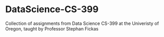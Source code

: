 # DataScience-CS-399
Collection of assignments from Data Science CS-399 at the Univeristy of Oregon, taught by Professor Stephan Fickas
